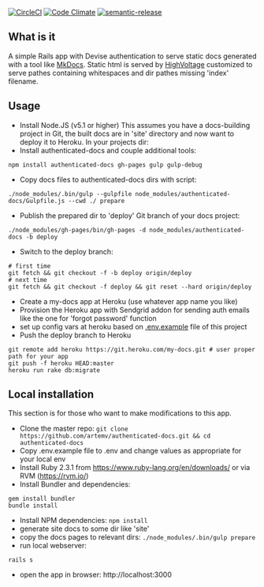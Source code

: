 [![CircleCI](https://circleci.com/gh/artemv/authenticated-docs.svg?style=svg)](https://circleci.com/gh/artemv/authenticated-docs)
[![Code Climate](https://codeclimate.com/github/artemv/authenticated-docs/badges/gpa.svg)](https://codeclimate.com/github/artemv/authenticated-docs)
[![semantic-release](https://img.shields.io/badge/%20%20%F0%9F%93%A6%F0%9F%9A%80-semantic--release-e10079.svg)](https://github.com/semantic-release/semantic-release)

## What is it
A simple Rails app with Devise authentication to serve static docs generated with a tool like [MkDocs](http://www.mkdocs.org/).
Static html is served by [HighVoltage](https://github.com/thoughtbot/high_voltage) customized to serve pathes
containing whitespaces and dir pathes missing 'index' filename.

## Usage
* Install Node.JS (v5.1 or higher)
This assumes you have a docs-building project in Git, the built docs are in 'site' directory and now want to deploy it
to Heroku. In your projects dir:
* Install authenticated-docs and couple additional tools:
```
npm install authenticated-docs gh-pages gulp gulp-debug
```
* Copy docs files to authenticated-docs dirs with script:
```
./node_modules/.bin/gulp --gulpfile node_modules/authenticated-docs/Gulpfile.js --cwd ./ prepare
```
* Publish the prepared dir to 'deploy' Git branch of your docs project:
```
./node_modules/gh-pages/bin/gh-pages -d node_modules/authenticated-docs -b deploy
```
* Switch to the deploy branch:
```
# first time
git fetch && git checkout -f -b deploy origin/deploy
# next time
git fetch && git checkout -f deploy && git reset --hard origin/deploy
```
* Create a my-docs app at Heroku (use whatever app name you like)
* Provision the Heroku app with Sendgrid addon for sending auth emails like the one for 'forgot password' function
* set up config vars at heroku based on
[.env.example](https://raw.githubusercontent.com/artemv/authenticated-docs/master/.env.example) file of this project
* Push the deploy branch to Heroku
```
git remote add heroku https://git.heroku.com/my-docs.git # user proper path for your app
git push -f heroku HEAD:master
heroku run rake db:migrate
```

## Local installation
This section is for those who want to make modifications to this app.
* Clone the master repo: `git clone https://github.com/artemv/authenticated-docs.git && cd authenticated-docs`
* Copy .env.example file to .env and change values as appropriate for your local env
* Install Ruby 2.3.1 from https://www.ruby-lang.org/en/downloads/ or via RVM (https://rvm.io/)
* Install Bundler and dependencies:
```
gem install bundler
bundle install
```
* Install NPM dependencies: `npm install`
* generate site docs to some dir like 'site'
* copy the docs pages to relevant dirs: `./node_modules/.bin/gulp prepare`
* run local webserver:
```
rails s
```
* open the app in browser: http://localhost:3000
